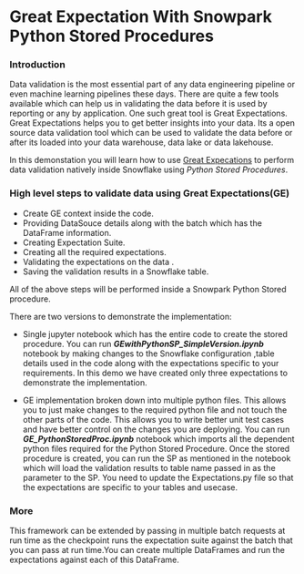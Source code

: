 # Great Expectation With Snowpark Python Stored Procedures

### Introduction

Data validation is the most essential part of any data engineering pipeline or even machine learning pipelines these days. There are quite a few tools available which can help us in validating the data before it is used by reporting or any by application. One such great tool is Great Expectations. Great Expectations helps you to get better insights into your data. Its a open source data validation tool which can be used to validate the data before or after its loaded into your data warehouse, data lake or data lakehouse. 

In this demonstation you will learn how to use [Great Expecations](https://docs.greatexpectations.io/docs/) to perform data validation natively inside Snowflake using *Python Stored Procedures*. 

### High level steps to validate data using Great Expectations(GE)
 - Create GE context inside the code.
 - Providing DataSouce details along with the batch which has the DataFrame information.
 - Creating Expectation Suite. 
 - Creating all the required expectations.
 - Validating the expectations on the data .
 - Saving the validation results in a Snowflake table.

 All of the above steps will be performed inside a Snowpark Python Stored procedure.

There are two versions to demonstrate the implementation:

- Single jupyter notebook which has the entire code to create the stored procedure. You can run <b>*GEwithPythonSP_SimpleVersion.ipynb*</b> notebook by making changes to the Snowflake configuration ,table details used in the code along with the expectations specific to your requirements. In this demo we have created only three expectations to demonstrate the implementation.

- GE implementation broken down into multiple python files. This allows you to just make changes to  the required python file and not touch the other parts of the code. This allows you to write better unit test cases and have better control on the changes you are deploying. You can run <b>*GE_PythonStoredProc.ipynb*</b> notebook which imports all the dependent python files required for the Python Stored Procedure. Once the stored procedure is created, you can run the SP as mentioned in the notebook which will load the validation results to table name passed in as the parameter to the SP. You need to update the Expectations.py file so that the expectations are specific to your tables and usecase. 


### More
This framework can be extended by passing in multiple batch requests at run time as the checkpoint runs the expectation suite against the batch that you can pass at run time.You can create multiple DataFrames and run the expectations against each of this DataFrame.